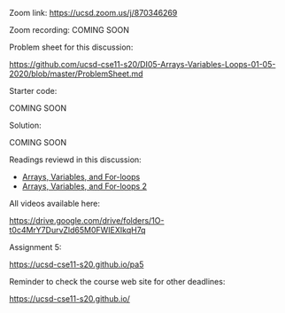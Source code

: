 Zoom link: https://ucsd.zoom.us/j/870346269

Zoom recording: COMING SOON

Problem sheet for this discussion:

https://github.com/ucsd-cse11-s20/DI05-Arrays-Variables-Loops-01-05-2020/blob/master/ProblemSheet.md

Starter code:

COMING SOON

Solution:

COMING SOON

Readings reviewd in this discussion:
- [Arrays, Variables, and For-loops](https://cseweb.ucsd.edu/classes/sp17/cse11-a/lecture19.html)
- [Arrays, Variables, and For-loops 2](https://cseweb.ucsd.edu/classes/sp17/cse11-a/lecture20.html)

All videos available here:

https://drive.google.com/drive/folders/1O-t0c4MrY7DurvZld65M0FWIEXIkqH7q

Assignment 5:

https://ucsd-cse11-s20.github.io/pa5

Reminder to check the course web site for other deadlines:

https://ucsd-cse11-s20.github.io/
